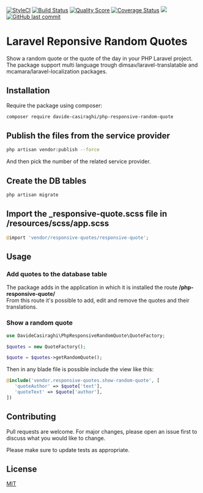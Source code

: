 [![StyleCI](https://styleci.io/repos/173717359/shield?style=flat-square)](https://styleci.io/repos/173717359)
<a href="https://travis-ci.org/davide-casiraghi/php-responsive-random-quote"><img src="https://travis-ci.org/davide-casiraghi/php-responsive-random-quote.svg" alt="Build Status"></a>
[![Quality Score](https://img.shields.io/scrutinizer/g/davide-casiraghi/php-responsive-random-quote.svg?style=flat-square)](https://scrutinizer-ci.com/g/davide-casiraghi/php-responsive-random-quote)
[![Coverage Status](https://scrutinizer-ci.com/g/davide-casiraghi/php-responsive-random-quote/badges/coverage.png?b=master)](https://scrutinizer-ci.com/g/davide-casiraghi/php-responsive-random-quote/)
<a href="https://codeclimate.com/github/davide-casiraghi/php-responsive-random-quote/maintainability"><img src="https://api.codeclimate.com/v1/badges/4edf745f2b64f7f0a53c/maintainability" /></a>
[![GitHub last commit](https://img.shields.io/github/last-commit/davide-casiraghi/php-responsive-random-quote.svg)](https://github.com/davide-casiraghi/php-responsive-random-quote) 

# Laravel Reponsive Random Quotes

Show a random quote or the quote of the day in your PHP Laravel project.  
The package support multi language trough dimsav/laravel-translatable and mcamara/laravel-localization packages.

## Installation

Require the package using composer:

```bash
composer require davide-casiraghi/php-responsive-random-quote
```

## Publish the files from the service provider
```bash
php artisan vendor:publish --force
```
And then pick the number of the related service provider.

## Create the DB tables
```bash
php artisan migrate
```

## Import the _responsive-quote.scss file in /resources/scss/app.scss
```php
@import 'vendor/responsive-quotes/responsive-quote';
```

## Usage

### Add quotes to the database table

The package adds in the application in which it is installed the route **/php-responsive-quote/**  
From this route it's possible to add, edit and remove the quotes and their translations.

### Show a random quote

```php
use DavideCasiraghi\PhpResponsiveRandomQuote\QuoteFactory;

$quotes = new QuoteFactory();

$quote = $quotes->getRandomQuote();
```
Then in any blade file is possible include the view like this:
```php
@include('vendor.responsive-quotes.show-random-quote', [
   'quoteAuthor' => $quote['text'],
   'quoteText' => $quote['author'],
])
```

## Contributing
Pull requests are welcome. For major changes, please open an issue first to discuss what you would like to change.

Please make sure to update tests as appropriate.

## License
[MIT](./LICENSE.md)
